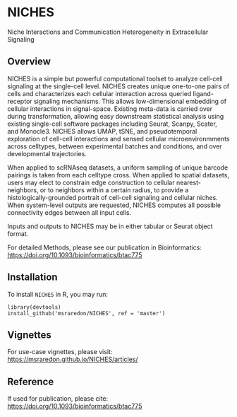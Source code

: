  # NICHES
Niche Interactions and Communication Heterogeneity in Extracellular Signaling

## Overview
NICHES is a simple but powerful computational toolset to analyze cell-cell signaling at the single-cell level. NICHES creates unique one-to-one pairs of cells and characterizes each cellular interaction across queried ligand-receptor signaling mechanisms. This allows low-dimensional embedding of cellular interactions in signal-space. Existing meta-data is carried over during transformation, allowing easy downstream statistical analysis using existing single-cell software packages including Seurat, Scanpy, Scater, and Monocle3.  NICHES allows UMAP, tSNE, and pseudotemporal exploration of cell-cell interactions and sensed cellular microenvironmments across celltypes, between experimental batches and conditions, and over developmental trajectories.

When applied to scRNAseq datasets, a uniform sampling of unique barcode pairings is taken from each celltype cross. When applied to spatial datasets, users may elect to constrain edge construction to cellular nearest-neighbors, or to neighbors within a certain radius, to provide a histologically-grounded portrait of cell-cell signaling and cellular niches. When system-level outputs are requested, NICHES computes all possible connectivity edges between all input cells.

Inputs and outputs to NICHES may be in either tabular or Seurat object format.

For detailed Methods, please see our publication in Bioinformatics: https://doi.org/10.1093/bioinformatics/btac775

## Installation
To install `NICHES` in R, you may run:
```
library(devtools)
install_github('msraredon/NICHES', ref = 'master')
```

## Vignettes
For use-case vignettes, please visit: https://msraredon.github.io/NICHES/articles/

## Reference
If used for publication, please cite: https://doi.org/10.1093/bioinformatics/btac775
